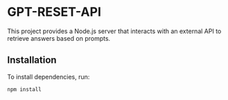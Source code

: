 # GPT-RESET-API

This project provides a Node.js server that interacts with an external API to retrieve answers based on prompts.

## Installation

To install dependencies, run:

```bash
npm install

